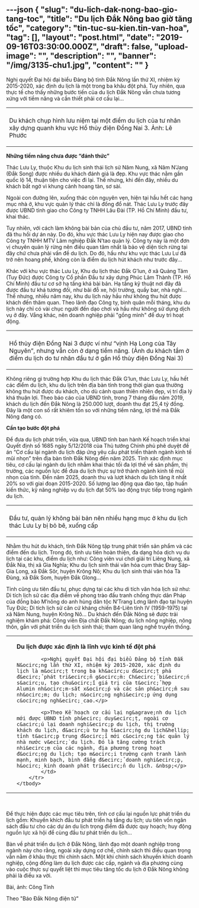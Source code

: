 ---json
{
    "slug": "du-lich-dak-nong-bao-gio-tang-toc",
    "title": "Du lịch Đắk Nông bao giờ tăng tốc",
    "category": "tin-tuc-su-kien.tin-van-hoa",
    "tag": [],
    "layout": "post.html",
    "date": "2019-09-16T03:30:00.000Z",
    "draft": false,
    "upload-image": "",
    "description": "",
    "banner": "/img/3135-chu1.jpg",
    "__content__": ""
}
---
<p>Nghị quyết Đại hội đại bi&ecirc;̉u Đảng bộ tỉnh Đắk N&ocirc;ng lần thứ XI, nhiệm kỳ 2015-2020, xác định du lịch là m&ocirc;̣t trong ba kh&acirc;u đ&ocirc;̣t phá. Tuy nhi&ecirc;n, qua thực t&ecirc;́ cho th&acirc;́y những bước ti&ecirc;́n của du lịch Đắk N&ocirc;ng v&acirc;̃n chưa tương xứng với ti&ecirc;̀m năng v&agrave; cần thiết phải cơ c&acirc;́u lại...</p>

<table align="center">
	<tbody>
		<tr>
			<td><img alt="" src="http://www.baodaknong.org.vn/database/image/2019/09/16/3135-chu1.jpg" /></td>
		</tr>
		<tr>
			<td>
			<p>Du kh&aacute;ch chụp h&igrave;nh lưu niệm tại một điểm du lịch của tư nh&acirc;n x&acirc;y dựng quanh khu vực Hồ thủy điện Đồng Nai 3. Ảnh: L&ecirc; Phước</p>
			</td>
		</tr>
	</tbody>
</table>

<p><strong>Những ti&ecirc;̀m năng chưa được &ldquo;đánh thức&rdquo;</strong></p>

<p>Thác Lưu Ly, thuộc Khu du lịch sinh th&aacute;i lịch sử N&acirc;m Nung, x&atilde; N&acirc;m N&rsquo;Jang (Đắk Song) được nhi&ecirc;̀u du khách đánh giá là đẹp. Khu vực thác nằm g&acirc;̀n qu&ocirc;́c l&ocirc;̣ 14, thu&acirc;̣n ti&ecirc;̣n cho vi&ecirc;̣c đi lại. Th&ecirc;́ nhưng, khi đ&ecirc;́n đ&acirc;y, nhiều du khách b&acirc;́t ngờ v&igrave; khung cảnh hoang tàn, sơ sài.</p>

<p>Ngoài con đường l&ecirc;n, xu&ocirc;́ng thác còn nguy&ecirc;n vẹn, hi&ecirc;̣n tại h&acirc;̀u h&ecirc;́t các hạng mục nhà ở, khu vực quản lý thác chỉ là đ&ocirc;́ng đ&ocirc;̉ nát. Thác Lưu Ly trước đ&acirc;y được UBND tỉnh giao cho C&ocirc;ng ty TNHH L&acirc;u Đ&agrave;i (TP. Hồ Ch&iacute; Minh) đầu tư, khai th&aacute;c.</p>

<p>Tuy nhi&ecirc;n, với cách làm kh&ocirc;ng bài bản của chủ đầu tư, năm 2017, UBND tỉnh đ&atilde; thu h&ocirc;̀i dự án n&agrave;y. Do đ&oacute;, khu vực thác Lưu Ly hi&ecirc;̣n nay được giao cho C&ocirc;ng ty TNHH MTV L&acirc;m nghi&ecirc;̣p Đắk N&rsquo;tao quản lý. C&ocirc;ng ty n&agrave;y l&agrave; m&ocirc;̣t đơn vị chuy&ecirc;n quản lý rừng n&ecirc;n điều quan t&acirc;m nh&acirc;́t là bảo vệ diện t&iacute;ch rừng tại đ&acirc;y chứ chưa phải vấn đề du lịch. Do đ&oacute;, hầu như khu vực th&aacute;c Lưu Lư đ&atilde; trở n&ecirc;n hoang phế, kh&ocirc;ng c&ograve;n l&agrave; điểm du lịch h&uacute;t kh&aacute;ch như trước đ&acirc;y...</p>

<p>Khác với khu vực thác Lưu Ly, Khu du lịch th&aacute;c Đắk G&rsquo;lun, ở x&atilde; Quảng T&acirc;m (Tuy Đức) được C&ocirc;ng ty Cổ phần Đầu tư x&acirc;y dựng Ph&uacute;c L&acirc;m Th&agrave;nh (TP. Hồ Ch&iacute; Minh) đầu tư cơ sở hạ tầng kh&aacute; b&agrave;i bản. Hạ tầng kỹ thuật nơi đ&acirc;y đ&atilde; được đầu tư kh&aacute; tương đối, như b&atilde;i đỗ xe, hội trường, quầy bar, nh&agrave; nghỉ... Thế nhưng, nhiều năm nay, khu du lịch n&agrave;y hầu như kh&ocirc;ng thu h&uacute;t được kh&aacute;ch đến thăm quan. Theo l&atilde;nh đạo C&ocirc;ng ty, b&igrave;nh qu&acirc;n mỗi th&aacute;ng, khu du lịch n&agrave;y chỉ c&oacute; v&agrave;i chục người đến dạo chơi v&agrave; hầu như kh&ocirc;ng sử dụng dịch vụ ở đ&acirc;y. Vắng kh&aacute;c, n&ecirc;n doanh nghiệp phải &quot;gồng m&igrave;nh&quot; để duy tr&igrave; hoạt động.</p>

<table align="center">
	<tbody>
		<tr>
			<td><img alt="" src="http://www.baodaknong.org.vn/database/image/2019/09/16/3135-CD-1.jpg" /></td>
		</tr>
		<tr>
			<td>
			<p>H&ocirc;̀ thủy đi&ecirc;̣n Đ&ocirc;̀ng Nai 3 được ví như &ldquo;vịnh Hạ Long của T&acirc;y Nguy&ecirc;n&rdquo;, nhưng v&acirc;̃n c&ograve;n ở dạng ti&ecirc;̀m năng. (Ảnh du khách tắm ở đi&ecirc;̉m du lịch do tư nh&acirc;n đ&acirc;̀u tư ở g&acirc;̀n H&ocirc;̀ thủy đi&ecirc;̣n Đ&ocirc;̀ng Nai 3)</p>
			</td>
		</tr>
	</tbody>
</table>

<p>Kh&ocirc;ng ri&ecirc;ng g&igrave; trường hợp Khu du lịch th&aacute;c Đắk G&rsquo;lun, thác Lưu Ly, hầu hết c&aacute;c điểm du lịch, khu du lịch tr&ecirc;n địa b&agrave;n tỉnh trong thời gian qua thường kh&ocirc;ng thu h&uacute;t được du kh&aacute;ch, cho dù cảnh quan thi&ecirc;n nhi&ecirc;n đẹp, vị trí địa lý khá thu&acirc;̣n lợi. Theo báo cáo của UBND tỉnh, trong 7 tháng đ&acirc;̀u năm 2019, khách du lịch đ&ecirc;́n Đắk N&ocirc;ng là 250.000 lượt, doanh thu đạt 25,4 tỷ đ&ocirc;̀ng. Đ&acirc;y l&agrave; một con số rất khi&ecirc;m tốn so với những tiềm năng, lợi thế m&agrave; Đắk N&ocirc;ng đang c&oacute;.</p>

<p><strong>C&acirc;̀n tạo bước đ&ocirc;̣t phá</strong></p>

<p>Đ&ecirc;̉ đưa du lịch phát tri&ecirc;̉n, vừa qua, UBND tỉnh ban hành Kế hoạch triển khai Quyết định số 1685 ng&agrave;y 5/12/2018 của Thủ tướng Ch&iacute;nh phủ ph&ecirc; duyệt đề &aacute;n &ldquo;Cơ cấu lại ng&agrave;nh du lịch đ&aacute;p ứng y&ecirc;u cầu ph&aacute;t triển th&agrave;nh ng&agrave;nh kinh tế mũi nhọn&rdquo; tr&ecirc;n địa b&agrave;n tỉnh Đắk N&ocirc;ng đến năm 2025. Tỉnh x&aacute;c định mục ti&ecirc;u, cơ cấu lại ng&agrave;nh du lịch nhằm khai th&aacute;c tối đa lợi thế về sản phẩm, thị trường, c&aacute;c nguồn lực để đưa du lịch thực sự trở th&agrave;nh ng&agrave;nh kinh tế mũi nhọn của tỉnh. Đến năm 2025, doanh thu v&agrave; lượt kh&aacute;ch du lịch tăng &iacute;t nhất 20% so với giai đoạn 2015-2020. Số lượng lao động qua đ&agrave;o tạo, tập huấn kiến thức, kỹ năng nghiệp vụ du lịch đạt 50% lao động trực tiếp trong ng&agrave;nh du lịch.</p>

<table align="center">
	<tbody>
		<tr>
			<td><img alt="" src="http://www.baodaknong.org.vn/database/image/2019/09/16/3135-CD-2.jpg" /></td>
		</tr>
		<tr>
			<td>
			<p>Đ&acirc;̀u tư, quản lý kh&ocirc;ng bài bản n&ecirc;n nhi&ecirc;̀u hạng mục ở khu du lịch thác Lưu Ly bị bỏ b&ecirc;, xu&ocirc;́ng c&acirc;́p</p>
			</td>
		</tr>
	</tbody>
</table>

<p>Nhằm thu h&uacute;t du kh&aacute;ch, tỉnh Đắk N&ocirc;ng tập trung ph&aacute;t triển sản phẩm v&agrave; c&aacute;c điểm đến du lịch. Trong đ&oacute;, tỉnh ưu ti&ecirc;n ho&agrave;n thiện, đa dạng h&oacute;a dịch vụ du lịch tại c&aacute;c khu, điểm du lịch như: C&ocirc;ng vi&ecirc;n vui chơi giải tr&iacute; Li&ecirc;ng Nung, x&atilde; Đắk Nia, thị x&atilde; Gia Nghĩa; Khu du lịch sinh th&aacute;i văn h&oacute;a cụm th&aacute;c Đray S&aacute;p-Gia Long, x&atilde; Đắk S&ocirc;r, huyện Kr&ocirc;ng N&ocirc;; Khu du lịch sinh th&aacute;i văn h&oacute;a T&agrave; Đ&ugrave;ng, x&atilde; Đắk Som, huyện Đắk Glong&hellip;</p>

<p>Tỉnh cũng ưu ti&ecirc;n đầu tư, phục dựng tại c&aacute;c khu di t&iacute;ch văn h&oacute;a lịch sử như: Di t&iacute;ch lịch sử c&aacute;c địa điểm về phong tr&agrave;o đấu tranh chống thực d&acirc;n Ph&aacute;p của đồng b&agrave;o M&rsquo;n&ocirc;ng do anh h&ugrave;ng d&acirc;n tộc N&rsquo;Trang Lơng l&atilde;nh đạo tại huyện Tuy Đức; Di t&iacute;ch lịch sử căn cứ kh&aacute;ng chiến B4-Li&ecirc;n tỉnh IV (1959-1975) tại x&atilde; N&acirc;m Nung, huyện Kr&ocirc;ng N&ocirc;&hellip; Du khách đ&ecirc;́n Đắk N&ocirc;ng sẽ được trải nghiệm kh&aacute;m ph&aacute;: C&ocirc;ng vi&ecirc;n Địa chất Đắk N&ocirc;ng; du lịch n&ocirc;ng nghiệp, n&ocirc;ng th&ocirc;n, gắn với ph&aacute;t triển du lịch sinh th&aacute;i; tham quan làng ngh&ecirc;̀ truy&ecirc;̀n th&ocirc;́ng.</p>

<table align="center" border="0" cellpadding="1" cellspacing="0">
	<tbody>
		<tr>
			<td>&nbsp;</td>
			<td>
			<p><strong>Du lịch được x&aacute;c định là lĩnh vực kinh t&ecirc;́ đ&ocirc;̣t phá</strong></p>

			<p>Nghị quyết Đại hội đại biểu Đảng bộ tỉnh Đắk N&ocirc;ng lần thứ XI, nhiệm kỳ 2015-2020, xác định du lịch là m&ocirc;̣t trong ba kh&acirc;u đ&ocirc;̣t phá đ&ecirc;̉ phát tri&ecirc;̉n g&ocirc;̀m: Ch&ecirc;́ bi&ecirc;́n s&acirc;u, tạo chu&ocirc;̃i giá trị của t&ocirc;̉ hợp Alumin nh&ocirc;m-sắt x&ocirc;́p và các sản ph&acirc;̉m sau nh&ocirc;m; du lịch; n&ocirc;ng nghi&ecirc;̣p ứng dụng c&ocirc;ng ngh&ecirc;̣ cao.</p>

			<p>Theo Kế hoạch cơ cấu lại ng&agrave;nh du lịch mới được UBND tỉnh ph&ecirc; duy&ecirc;̣t, ngoài cơ c&acirc;́u lại doanh nghi&ecirc;̣p du lịch, thị trường khách du lịch, đ&acirc;̀u tư hạ t&acirc;̀ng du lịch&hellip; tỉnh t&acirc;̣p trung đ&ocirc;̉i mới c&ocirc;ng tác quản lý nhà nước v&ecirc;̀ du lịch. Đó là tăng cường trách nhi&ecirc;̣m của các ngành, địa phương trong hoạt đ&ocirc;̣ng du lịch; tạo m&ocirc;i trường cạnh tranh lành mạnh, minh bạch, bình đẳng đ&ecirc;̉ doanh nghi&ecirc;̣p, h&ocirc;̣ kinh doanh phát tri&ecirc;̉n du lịch. &nbsp;</p>
			</td>
		</tr>
	</tbody>
</table>

<p>&nbsp;</p>

<p>Đ&ecirc;̉ thực hi&ecirc;̣n được các mục ti&ecirc;u tr&ecirc;n, tỉnh cơ c&acirc;́u lại ngu&ocirc;̀n lực phát tri&ecirc;̉n du lịch g&ocirc;̀m: Khuy&ecirc;́n khích đ&acirc;̀u tư phát tri&ecirc;̉n hạ t&acirc;̀ng du lịch; ưu ti&ecirc;n v&ocirc;́n ng&acirc;n sách đ&acirc;̀u tư cho các dự án du lịch trọng đi&ecirc;̉m đã được quy hoạch; huy đ&ocirc;̣ng ngu&ocirc;̀n lực xã h&ocirc;̣i đ&ecirc;̉ cùng đ&acirc;̀u tư phát tri&ecirc;̉n du lịch&hellip;</p>

<p>B&agrave;n về phát tri&ecirc;̉n du lịch ở Đắk N&ocirc;ng, lãnh đạo m&ocirc;̣t doanh nghi&ecirc;̣p trong ngành này cho rằng, ngoài x&acirc;y dựng cơ ch&ecirc;́, chính sách thì đi&ecirc;̀u quan trọng v&acirc;̃n nằm ở kh&acirc;u thực thi chính sách. M&ocirc;̣t khi chính sách khuy&ecirc;́n khích doanh nghi&ecirc;̣p, c&ocirc;̣ng đ&ocirc;̀ng làm du lịch được các c&acirc;́p, ngành và địa phương cùng vào cu&ocirc;̣c thực sự quy&ecirc;́t li&ecirc;̣t thì mục ti&ecirc;u tăng t&ocirc;́c du lịch ở Đắk N&ocirc;ng kh&ocirc;ng phải là đi&ecirc;̀u xa vời.</p>

<p>B&agrave;i, ảnh: C&ocirc;ng T&iacute;nh</p>

<p>Theo &quot;B&aacute;o Đắk N&ocirc;ng điện tử&quot;</p>
